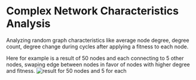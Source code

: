 # Complex Network Characteristics Analysis
Analyzing random graph characteristics like average node degree, degree count, degree change during cycles after applying a fitness to each node.

Here for example is a result of 50 nodes and each connecting to 5 other nodes, swaping edge between nodes in favor of nodes with higher degree and fitness.
![result for 50 nodes and 5 for each](result.gif) 